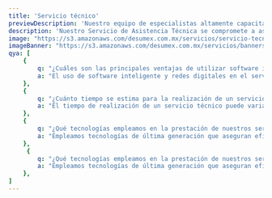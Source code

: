 ```yaml
---
title: 'Servicio técnico'
previewDescription: 'Nuestro equipo de especialistas altamente capacitados y experimentados está listo para brindarle una amplia gama de servicios, desde el mantenimiento preventivo hasta reparaciones rápidas y efectivas.'
description: 'Nuestro Servicio de Asistencia Técnica se compromete a asegurar un rendimiento óptimo de sus equipos. Contamos con personal altamente capacitado que brinda servicios de mantenimiento, reparación y calibración de herramientas industriales.'
image: "https://s3.amazonaws.com/desumex.com.mx/servicios/servicio-tecnico.jpg"
imageBanner: "https://s3.amazonaws.com/desumex.com.mx/servicios/banners/servicio-tecnico.jpg"
qya: [
    {
        q: "¿Cuáles son las principales ventajas de utilizar software inteligente y redes digitales en el servicio técnico de herramientas industriales?",
        a: "El uso de software inteligente y redes digitales en el servicio técnico permite un monitoreo en tiempo real, diagnósticos precisos y la posibilidad de realizar ajustes y actualizaciones de forma remota, mejorando la eficiencia y reduciendo el tiempo de inactividad.",
    },
    {
        q: "¿Cuánto tiempo se estima para la realización de un servicio técnico?",
        a: "El tiempo de realización de un servicio técnico puede variar según el tipo de servicio y la complejidad del problema a resolver. Pero siempre nos comprometemos a minimizar tiempos de inactividad, asegurando que sus operaciones se mantengan eficientes",
    },
    {
        q: "¿Qué tecnologías empleamos en la prestación de nuestros servicios?",
        a: "Empleamos tecnologías de última generación que aseguran eficiencia y precisión. Utilizamos equipos especializados respaldados por avances tecnológicos para garantizar un servicio técnico de alta calidad y resultados óptimos para nuestros clientes.",
    },
     {
        q: "¿Qué tecnologías empleamos en la prestación de nuestros servicios?",
        a: "Empleamos tecnologías de última generación que aseguran eficiencia y precisión. Utilizamos equipos especializados respaldados por avances tecnológicos para garantizar un servicio técnico de alta calidad y resultados óptimos para nuestros clientes.",
    },
]
---
```

